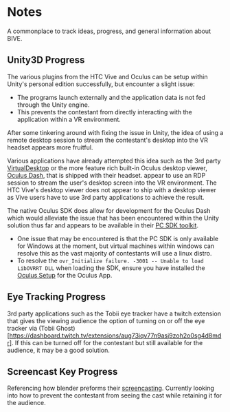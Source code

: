 # Notes
A commonplace to track ideas, progress, and general information about BIVE.
## Unity3D Progress
The various plugins from the HTC Vive and Oculus can be setup within Unity's personal edition successfully, but encounter a slight issue: 
 - The programs launch externally and the application data is not fed through the Unity engine.
 - This prevents the contestant from directly interacting with the application within a VR environment.

After some tinkering around with fixing the issue in Unity, the idea of using a remote desktop session to stream the contestant's desktop into the VR headset appears more fruitful.

Various applications have already attempted this idea such as the 3rd party [VirtualDesktop](https://www.vrdesktop.net/) or the more feature rich built-in Oculus desktop viewer, [Oculus Dash](https://www.youtube.com/watch?v=SvP_RI_S-bw), that is shipped with their headset. appear to use an RDP session to stream the user's desktop screen into the VR environment. The HTC Vive's desktop viewer does not appear to ship with a desktop viewer as Vive users have to use 3rd party applications to achieve the result.

The native Oculus SDK does allow for development for the Oculus Dash which would alleviate the issue that has been encountered within the Unity solution thus far and appears to be available in their [PC SDK toolkit](https://developer.oculus.com/documentation/native/pc/pcsdk-intro/).
- One issue that may be encountered is that the PC SDK is only available for Windows at the moment, but virtual machines within windows can resolve this as the vast majority of contestants will use a linux distro.
- To resolve the `ovr_Initialize failure. -3001 -- Unable to load LibOVRRT DLL` when loading the SDK, ensure you have installed the [Oculus Setup](https://www.oculus.com/download_app/?id=1582076955407037) for the Oculus App.

## Eye Tracking Progress
3rd party applications such as the Tobii eye tracker have a twitch extension that gives the viewing audience the option of turning on or off the eye tracker via (Tobii Ghost) [https://dashboard.twitch.tv/extensions/aug73iqv77n9asj9zoh2o0sg4d8mdr]. If this can be turned off for the contestant but still available for the audience, it may be a good solution.

## Screencast Key Progress
Referencing how blender preforms their [screencasting](https://blog.r23.de/wp-content/uploads/2018/04/blender-r23-Screencast-800x480.jpg). Currently looking into how to prevent the contestant from seeing the cast while retaining it for the audience.
